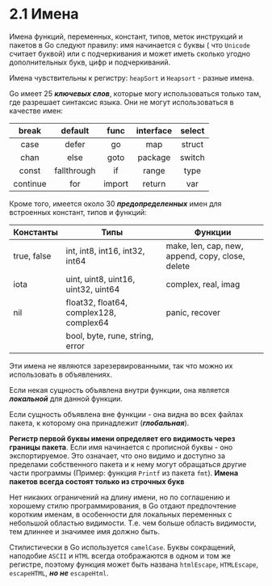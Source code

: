 # 2.1 Имена

Имена функций, переменных, констант, типов, меток инструкций и пакетов в Go следуют правилу: имя начинается с буквы (
что `Unicode` считает буквой) или с подчеркивания и может иметь сколько угодно дополнительных букв, цифр и
подчеркиваний.

Имена чувствительны к регистру: `heapSort` и `Heapsort` - разные имена.

Go имеет 25 **_ключевых слов_**, которые могу использоваться только там, где разрешает синтаксис языка. Они не могут
использоваться в качестве имен:

|  break   |   default   |  func  | interface | select |
|:--------:|:-----------:|:------:|:---------:|:------:|
|   case   |    defer    |   go   |    map    | struct |
|   chan   |    else     |  goto  |  package  | switch |
|  const   | fallthrough |   if   |   range   |  type  |
| continue |     for     | import |  return   |  var   |

Кроме того, имеется около 30 **_предопределенных_** имен для встроенных констант, типов и функций:

| Константы   | Типы                                    | Функции                                          |
|-------------|-----------------------------------------|--------------------------------------------------|
| true, false | int, int8, int16, int32, int64          | make, len, cap, new, append, copy, close, delete |
| iota        | uint, uint8, uint16, uint32, uint64     | complex, real, imag                              |
| nil         | float32, float64, complex128, complex64 | panic, recover                                   |
|             | bool, byte, rune, string, error         |                                                  |

Эти имена не являются зарезервированными, так что можно их использовать в объявлениях.

Если некая сущность объявлена внутри функции, она является **_локальной_** для данной функции.

Если сущность объявлена вне функции - она видна во всех файлах пакета, к которому она принадлежит (**_глобальная_**).

**Регистр первой буквы имени определяет его видимость через границы пакета**. Если имя начинается с прописной буквы -
оно экспортируемое. Это означает, что оно видимо и доступно за пределами собственного пакета и к нему могут обращаться
другие части программы (Пример: функция `Printf` из пакета `fmt`).
**Имена пакетов всегда состоят только из строчных букв**

Нет никаких ограничений на длину имени, но по соглашению и хорошему стилю программирования, в Go отдают предпочтение
коротким именам, в особенности для локальных переменных с небольшой областью видимости.
Т.е. чем больше область видимости, тем длиннее и значимее имя должно быть.

Стилистически в Go используется `camelCase`. Буквы сокращений, наподобие `ASCII` и `HTML` всегда отображаются в одном и
том же регистре, поэтому функция может быть названа `htmlEscape`, `HTMLEscape`, `escapeHTML`, **_но не_** `escapeHtml`.

